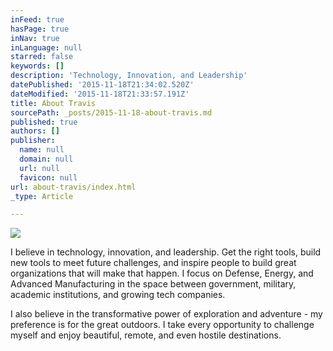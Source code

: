 ```yaml
---
inFeed: true
hasPage: true
inNav: true
inLanguage: null
starred: false
keywords: []
description: 'Technology, Innovation, and Leadership'
datePublished: '2015-11-18T21:34:02.520Z'
dateModified: '2015-11-18T21:33:57.191Z'
title: About Travis
sourcePath: _posts/2015-11-18-about-travis.md
published: true
authors: []
publisher:
  name: null
  domain: null
  url: null
  favicon: null
url: about-travis/index.html
_type: Article

---
```

![](https://the-grid-user-content.s3-us-west-2.amazonaws.com/b3e47711-a018-42bc-af2a-441eeeff6bcf.jpg)

I believe in technology, innovation, and leadership. 
Get the right tools, build new tools to meet future challenges, and inspire people to build great organizations that will make that happen. I focus on Defense, Energy, and Advanced Manufacturing in the space between government, military, academic institutions, and growing tech companies. 

I also believe in the transformative power of exploration and adventure - my preference is for the great outdoors. I take every opportunity to challenge myself and enjoy beautiful, remote, and even hostile destinations.